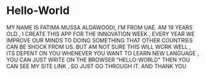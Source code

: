 # Hello-World
MY NAME IS FATIMA MUSSA ALDAWOODI, I’M FROM UAE. AM 19 YEARS OLD , I CREATE THIS APP FOR THE INNOVATION WEEK , EVERY YEAR WE IMPROVE OUR MINDS TO DOING SOMETHING THAT OTHER COUNTRIES CAN BE SHOCK FROM US. BUT AM NOT SURE THIS WILL WORK WELL , ITS DEPENT ON YOU WHENEVER YOU WANT TO LEARN NEW LANGUAGE , YOU CAN JUST WRITE ON THE BROWSER "HELLO-WORLD" THEN YOU CAN SEE  MY SITE LINK , SO JUST GO THROUGH IT. AND THANK YOU
